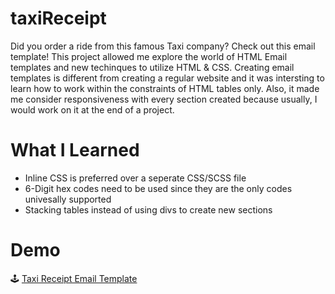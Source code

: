 # taxiReceipt
Did you order a ride from this famous Taxi company? Check out this email template! This project allowed me explore the world of 
HTML Email templates and new techinques to utilize HTML & CSS. Creating email templates is different from creating a regular website 
and it was intersting to learn how to work within the constraints of HTML tables only. 
Also, it made me consider responsiveness with every section created because usually, I would work on it at the end of a project.

# What I Learned 
* Inline CSS is preferred over a seperate CSS/SCSS file
* 6-Digit hex codes need to be used since they are the only codes univesally supported 
* Stacking tables instead of using divs to create new sections

# Demo
🕹 [Taxi Receipt Email Template](https://bubblegumloco.github.io/taxiReceipt/)
